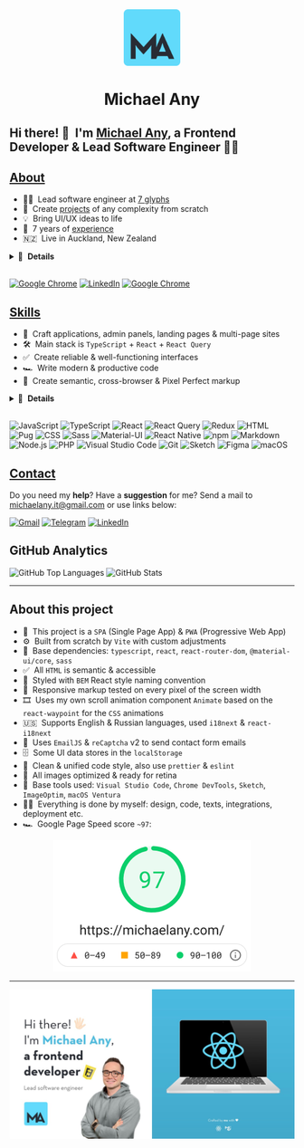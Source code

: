 <div align="center">
  <a href="https://michaelany.com" rel="noopener" target="_blank">
    <img width="100" src="public/assets/logo.svg" alt="Logo" />
  </a>
</div>

<h1 align="center">Michael Any</h1>

## Hi there! 👋 &nbsp;I'm [Michael Any][website], a Frontend Developer & Lead Software Engineer 👨‍💻

## [About](https://michaelany.com/#/about)

- 👨‍🏫 &nbsp;Lead software engineer at [7 glyphs](https://7glyphs.com/)
- 🚀 &nbsp;Create [projects](https://michaelany.com/#/portfolio) of any complexity from scratch
- 💡 &nbsp;Bring UI/UX ideas to life
- 💼 &nbsp;7 years of [experience](https://michaelany.com/#/experience)
- 🇳🇿 &nbsp;Live in Auckland, New Zealand

<details>
  <summary>🔽 &nbsp;<strong>Details</strong></summary>

- 👔 &nbsp;Organized & standalone
- 🤓 &nbsp;Love to code
- 🌱 &nbsp;Constantly learning
- 📐 &nbsp;Prone to perfectionism
- 🎓 &nbsp;Two higher educations
- 🏃‍♂️ &nbsp;Sports lover
- ⛰ &nbsp;Traveler
- 👫 &nbsp;Happy husband
- ☕️ &nbsp;Coffee lover

</details>&nbsp;

[<img src="https://img.shields.io/badge/-Michael_Any-61DAFB?logo=google-chrome&logoColor=282828" alt="Google Chrome" />][website]
[<img src="https://img.shields.io/badge/-LinkedIn-0a66c2?logo=linkedin&logoColor=white" alt="LinkedIn" />][linkedin]
[<img src="https://img.shields.io/badge/-7glyphs_team-acf7d0?logo=google-chrome&logoColor=282828" alt="Google Chrome" />](https://7glyphs.com/agency/team)

## [Skills](https://michaelany.com/#/skills)

- 👾 &nbsp;Craft applications, admin panels, landing pages & multi-page sites
- 🛠 &nbsp;Main stack is `TypeScript` + `React` + `React Query`
- ✅ &nbsp;Create reliable & well-functioning interfaces
- 🏎 &nbsp;Write modern & productive code
- 🎨 &nbsp;Create semantic, cross-browser & Pixel Perfect markup

<details>
  <summary>🔽 &nbsp;<strong>Details</strong></summary>

- 🧠 &nbsp;Choose a simple way to solve the problem
- 🧩 &nbsp;Use a lot of patterns & techniques
- 🧱 &nbsp;Build a modular & optimal project architecture
- 🔧 &nbsp;Use modern frameworks, libraries, and tools
- 📱 &nbsp;Implement responsive interface & animations
- 🧹 &nbsp;Follow a consistent code style
- 🔬 &nbsp;Refactor, optimize & test
- 📒 &nbsp;Plan, decompose & document
- 🐣 &nbsp;Make code reviews & teach

</details>&nbsp;

![JavaScript](https://img.shields.io/badge/-JavaScript-282828?logo=javascript&logoColor=f7df1e)
![TypeScript](https://img.shields.io/badge/-TypeScript-282828?logo=typescript&logoColor=3178c6)
![React](https://img.shields.io/badge/-React-282828?logo=react&logoColor=61dafb)
![React Query](https://img.shields.io/badge/-React_Query-282828?logo=reactquery&logoColor=ff4154)
![Redux](https://img.shields.io/badge/-Redux-282828?logo=redux&logoColor=764abc)
![HTML](https://img.shields.io/badge/-HTML-282828?logo=html5&logoColor=e34f26)
![Pug](https://img.shields.io/badge/-Pug-282828?logo=pug&logoColor=a86454)
![CSS](https://img.shields.io/badge/-CSS-282828?logo=css3&logoColor=1572b6)
![Sass](https://img.shields.io/badge/-Sass-282828?logo=sass&logoColor=cc6699)
![Material-UI](https://img.shields.io/badge/-Material_UI-282828?logo=MUI&logoColor=0081cb)
![React Native](https://img.shields.io/badge/-React_Native-282828?logo=react&logoColor=61dafb)
![npm](https://img.shields.io/badge/-npm-282828?logo=npm&logoColor=cc0100)
![Markdown](https://img.shields.io/badge/-Markdown-282828?logo=markdown&logoColor=white)
![Node.js](https://img.shields.io/badge/-Node.js-282828?logo=node.js&logoColor=339933)
![PHP](https://img.shields.io/badge/-PHP-282828?logo=php&logoColor=777bb4)
![Visual Studio Code](https://img.shields.io/badge/-Visual_Studio_Code-282828?logo=visual-studio-code&logoColor=007acc)
![Git](https://img.shields.io/badge/-Git-282828?logo=git&logoColor=f05032)
![Sketch](https://img.shields.io/badge/-Sketch-282828?logo=sketch&logoColor=f7b500)
![Figma](https://img.shields.io/badge/-Figma-282828?logo=figma&logoColor=f24e1e)
![macOS](https://img.shields.io/badge/-macOS-282828?logo=macos&logoColor=white)

## [Contact](https://michaelany.com/#/contact)

Do you need my **help**? Have a **suggestion** for me? Send a mail to michaelany.it@gmail.com or use links below:

[<img src="https://img.shields.io/badge/-Gmail-ea4335?logo=gmail&logoColor=white" alt="Gmail" />](mailto:michaelany.it@gmail.com)
[<img src="https://img.shields.io/badge/-Telegram-26a5e4?logo=telegram&logoColor=white" alt="Telegram" />](https://t.me/michaelany)
[<img src="https://img.shields.io/badge/-LinkedIn-0a66c2?logo=linkedin&logoColor=white" alt="LinkedIn" />][linkedin]

## GitHub Analytics

<img src="https://github-readme-stats.vercel.app/api/top-langs/?username=michaelany&layout=compact&theme=tokyonight" alt="GitHub Top Languages" />
<img src="https://github-readme-stats.vercel.app/api?username=michaelany&hide=prs,issues,contribs&show_icons=true&theme=tokyonight" alt="GitHub Stats" />

---

## About this project

- 🚀 &nbsp;This project is a `SPA` (Single Page App) & `PWA` (Progressive Web App)
- ⚙️ &nbsp;Built from scratch by `Vite` with custom adjustments
- 🔧 &nbsp;Base dependencies: `typescript`, `react`, `react-router-dom`, `@material-ui/core`, `sass`
- ✅ &nbsp;All `HTML` is semantic & accessible
- 🎨 &nbsp;Styled with `BEM` React style naming convention
- 📱 &nbsp;Responsive markup tested on every pixel of the screen width
- 🎞 &nbsp;Uses my own scroll animation component `Animate` based on the `react-waypoint` for the `CSS` animations
- 🇺🇸 &nbsp;Supports English & Russian languages, used `i18next` & `react-i18next`
- 📨 &nbsp;Uses `EmailJS` & `reCaptcha` v2 to send contact form emails
- 🗄 &nbsp;Some UI data stores in the `localStorage`
- 🧹 &nbsp;Clean & unified code style, also use `prettier` & `eslint`
- 🌄 &nbsp;All images optimized & ready for retina
- 🔨 &nbsp;Base tools used: `Visual Studio Code`, `Chrome DevTools`, `Sketch`, `ImageOptim`, `macOS Ventura`
- 💪🏻 &nbsp;Everything is done by myself: design, code, texts, integrations, deployment etc.
- 🏎 &nbsp;Google Page Speed score `~97`:

<div align="center">
  <img src="public/assets/lighthouse-score.png" alt="Lighthouse score" width="350" />
</div>

---

<div align="center">
  <img src="public/assets/preview.jpg" alt="Preview"  width="600" />
</div>

[website]: https://michaelany.com
[linkedin]: https://www.linkedin.com/in/michaelany
[instagram]: https://instagram.com/anymichael
[facebook]: https://www.facebook.com/michaelany.fb
[vk]: https://vk.com/michaelany
